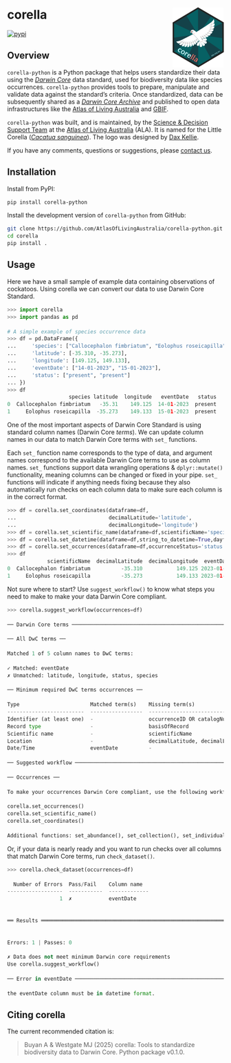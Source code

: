
<!-- README.md is generated from README.Rmd. Please edit that file -->

# corella <a href="https://corella.ala.org.au"><img src="docs/source/_static/logo/logo.png" align="right" height="139" alt="corella website" /></a>

<!-- badges: start -->

[![pypi](https://img.shields.io/pypi/v/corella-python.svg)](https://pypi.org/project/corella-python/)

<!-- badges: end -->

## Overview

`corella-python` is a Python package that helps users standardize their data using
the [*Darwin Core*](https://dwc.tdwg.org) data standard, used for
biodiversity data like species occurrences. `corella-python` provides tools to
prepare, manipulate and validate data against the standard’s criteria.
Once standardized, data can be subsequently shared as a [*Darwin Core
Archive*](https://ipt.gbif.org/manual/en/ipt/latest/dwca-guide#what-is-darwin-core-archive-dwc-a)
and published to open data infrastructures like the [Atlas of Living
Australia](https://www.ala.org.au) and [GBIF](https://www.gbif.org/).

`corella-python` was built, and is maintained, by the [Science & Decision
Support Team](https://labs.ala.org.au) at the [Atlas of Living
Australia](https://www.ala.org.au) (ALA). It is named for the Little
Corella ([*Cacatua
sanguinea*](https://bie.ala.org.au/species/https%3A//biodiversity.org.au/afd/taxa/34b31e86-7ade-4cba-960f-82a6ae586206)).
The logo was designed by [Dax Kellie](https://daxkellie.com/).

If you have any comments, questions or suggestions, please [contact
us](mailto:support@ala.org.au).

## Installation

Install from PyPI:

``` bash
pip install corella-python
```

Install the development version of `corella-python` from GitHub:

``` bash
git clone https://github.com/AtlasOfLivingAustralia/corella-python.git
cd corella
pip install .
```

## Usage

Here we have a small sample of example data containing observations of
cockatoos. Using corella we can convert our data to use Darwin Core
Standard.

``` python
>>> import corella
>>> import pandas as pd

# A simple example of species occurrence data
>>> df = pd.DataFrame({
...     'species': ["Callocephalon fimbriatum", "Eolophus roseicapilla"],
...     'latitude': [-35.310, -35.273],
...     'longitude': [149.125, 149.133],
...     'eventDate': ["14-01-2023", "15-01-2023"],
...     'status': ["present", "present"]
... })
>>> df
                    species latitude  longitude   eventDate   status
0  Callocephalon fimbriatum   -35.31    149.125  14-01-2023  present
1     Eolophus roseicapilla  -35.273    149.133  15-01-2023  present
```

One of the most important aspects of Darwin Core Standard is using
standard column names (Darwin Core *terms*). We can update column names
in our data to match Darwin Core terms with `set_` functions.

Each `set_` function name corresponds to the type of data, and argument
names correspond to the available Darwin Core terms to use as column
names. `set_` functions support data wrangling operations &
`dplyr::mutate()` functionality, meaning columns can be changed or fixed
in your pipe. `set_` functions will indicate if anything needs fixing
because they also automatically run checks on each column data to make
sure each column is in the correct format.

``` python
>>> df = corella.set_coordinates(dataframe=df,
...                              decimalLatitude='latitude',
...                              decimalLongitude='longitude')
>>> df = corella.set_scientific_name(dataframe=df,scientificName='species')
>>> df = corella.set_datetime(dataframe=df,string_to_datetime=True,dayfirst=True)
>>> df = corella.set_occurrences(dataframe=df,occurrenceStatus='status')
>>> df
             scientificName  decimalLatitude  decimalLongitude  eventDate occurrenceStatus
0  Callocephalon fimbriatum          -35.310           149.125 2023-01-14          present
1     Eolophus roseicapilla          -35.273           149.133 2023-01-15          present
```

Not sure where to start? Use `suggest_workflow()` to know what steps you
need to make to make your data Darwin Core compliant.

``` python
>>> corella.suggest_workflow(occurrences=df)

── Darwin Core terms ────────────────────────────────────────────────────────────────────────────────────────────────────────────────────────

── All DwC terms ──

Matched 1 of 5 column names to DwC terms:

✓ Matched: eventDate
✗ Unmatched: latitude, longitude, status, species

── Minimum required DwC terms occurrences ──

Type                       Matched term(s)    Missing term(s)
-------------------------  -----------------  ------------------------------------------------
Identifier (at least one)  -                  occurrenceID OR catalogNumber OR recordNumber
Record type                -                  basisOfRecord
Scientific name            -                  scientificName
Location                   -                  decimalLatitude, decimalLongitude, geodeticDatum
Date/Time                  eventDate          -

── Suggested workflow ───────────────────────────────────────────────────────────────────────────────────────────────────────────────────────

── Occurrences ──

To make your occurrences Darwin Core compliant, use the following workflow:

corella.set_occurrences()
corella.set_scientific_name()
corella.set_coordinates()

Additional functions: set_abundance(), set_collection(), set_individual_traits(), set_license(), set_locality(), set_taxonomy()
```

Or, if your data is nearly ready and you want to run checks over all
columns that match Darwin Core terms, run `check_dataset()`.

``` python
>>> corella.check_dataset(occurrences=df)

  Number of Errors  Pass/Fail    Column name
------------------  -----------  -------------
                 1  ✗            eventDate


══ Results ════════════════════════════════════════════════════════════════════════════════════════════════════════════════════════════════════════════════


Errors: 1 | Passes: 0

✗ Data does not meet minimum Darwin core requirements
Use corella.suggest_workflow()

── Error in eventDate ────────────────────────────────────────────────────────────────────────────────────────────────────────────────────────────────────────

the eventDate column must be in datetime format.
```

## Citing corella

The current recommended citation is:

> Buyan A & Westgate MJ (2025) corella: Tools to standardize biodiversity data to Darwin Core. Python package v0.1.0.
